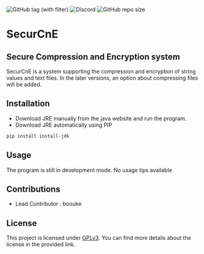 ![GitHub tag (with filter)](https://img.shields.io/github/v/tag/boouke/SecurCnE?label=version) ![Discord](https://img.shields.io/discord/1178489896567058562) ![GitHub repo size](https://img.shields.io/github/repo-size/boouke/SecurCnE)







# SecurCnE
## Secure Compression and Encryption system
SecurCnE is a system supporting the compression and 
encryption of string values and text files.
In the later versions, an option about compressing files will be added.
## Installation
- Download JRE manually from the java website and run the program.
- Download JRE automatically using PIP
~~~bash
pip install install-jdk
~~~
## Usage
The program is still in development mode.
No usage tips available
## Contributions
- Lead Contributor : boouke
## License
This project is licensed under [GPLv3](https://www.gnu.org/licenses/gpl-3.0.en.html#license-text). You can find more details about the license in the provided link.

